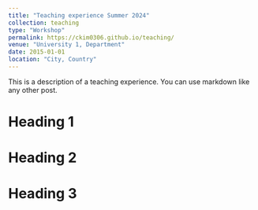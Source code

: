 ```yaml
---
title: "Teaching experience Summer 2024"
collection: teaching
type: "Workshop"
permalink: https://ckim0306.github.io/teaching/
venue: "University 1, Department"
date: 2015-01-01
location: "City, Country"
---
```


This is a description of a teaching experience. You can use markdown like any other post.

Heading 1
======

Heading 2
======

Heading 3
======
